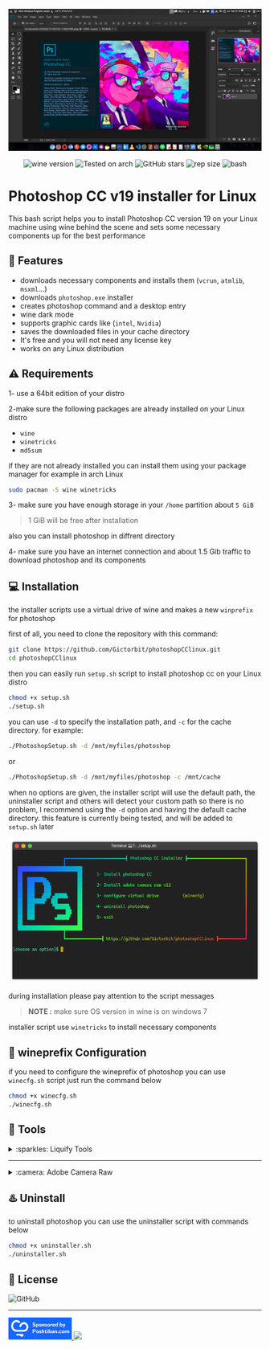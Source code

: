 
<div align="center" class="tip" markdown="1" style>

![screenshot](images/Screenshot.png)

![wine version](https://img.shields.io/badge/wine-5.22-red) ![Tested on arch](https://img.shields.io/badge/Tested%20on-Archlinux-brightgreen) ![GitHub stars](https://img.shields.io/github/stars/Gictorbit/photoshopCClinux) ![rep size](https://img.shields.io/github/repo-size/gictorbit/photoshopCClinux) ![bash](https://img.shields.io/badge/bash-5.0-yellowgreen)
</div>

# Photoshop CC v19 installer for Linux
This bash script helps you to install Photoshop CC version 19 on your Linux machine using wine behind the scene
and sets some necessary components up for the best performance

## :rocket: Features
* downloads necessary components and installs them (`vcrun`, `atmlib`, `msxml`...)
* downloads `photoshop.exe` installer
* creates photoshop command and a desktop entry
* wine dark mode
* supports graphic cards like (`intel`, `Nvidia`)
* saves the downloaded files in your cache directory
* It's free and you will not need any license key
* works on any Linux distribution

## :warning: Requirements
1- use a 64bit edition of your distro

2-make sure the following packages are already installed on your Linux distro
* `wine`
* `winetricks`
* `md5sum`


if they are not already installed you can install them using your package manager for example in arch Linux
```bash
sudo pacman -S wine winetricks
``` 
3- make sure you have enough storage in your `/home` partition about `5 GiB`
> 1 GiB will be free after installation

also you can install photoshop in diffrent directory

4- make sure you have an internet connection and about 1.5 Gib traffic to download photoshop and its components

## :computer: Installation

the installer scripts use a virtual drive of wine and makes a new `winprefix` for photoshop

first of all, you need to clone the repository with this command:
```bash
git clone https://github.com/Gictorbit/photoshopCClinux.git
cd photoshopCClinux
```
then you can easily run `setup.sh` script to install photoshop cc on your Linux distro

```bash
chmod +x setup.sh
./setup.sh
```

you can use `-d` to specify the installation path, and `-c` for the cache directory.
for example:
```bash
./PhotoshopSetup.sh -d /mnt/myfiles/photoshop
```
or
```bash
./PhotoshopSetup.sh -d /mnt/myfiles/photoshop -c /mnt/cache
```
when no options are given, the installer script will use the default path, 
the uninstaller script and others will detect your custom path so there is no problem,
I recommend using the `-d` option  and having the default cache directory.
this feature is currently being tested, and will be added to `setup.sh` later


<div align="center" class="tip" markdown="1" style>

![setup-screenshot](images/setup-screenshot.png)
</div>

during installation please pay attention to the script messages

> **NOTE :** make sure OS version in wine is on windows 7

installer script use `winetricks` to install necessary components

## :wine_glass: wineprefix Configuration
if you need to configure the wineprefix of photoshop you can use `winecfg.sh` script just run the command below
```bash
chmod +x winecfg.sh
./winecfg.sh
```
## :hammer: Tools

<details>
<summary>:sparkles: Liquify Tools</summary>
as you know photoshop has many useful tools like `Liquify Tools`.</br>

if you get some errors while working with these tools,
It may because of the graphics card.</br>

photoshop uses the `GPU` to process these tools so before using these tools make sure that your graphics card `(Nvidia, AMD)` is configured correctly in your Linux machine.
</br>The other solution is you can configure photoshop to use your `CPU` for image processing. to do that, follow the steps below:

* go to edit tab and open `preferences` or `[ctrl+K]`
* then go to the `performance` tab
* in the graphics processor settings section, uncheck `Use graphics processor`

![](https://user-images.githubusercontent.com/34630603/80861998-117b7a80-8c87-11ea-8f56-079f43dfafd9.png)
</details>

---
<details>
<summary>:camera: Adobe Camera Raw</summary>

another useful adobe software is `camera raw` if you want to work with it beside photoshop you must install it separately to do this, after photoshop installation run `cameraRawInstaller.sh` script with commands below:
```bash
chmod +x cameraRawInstaller.sh
./cameraRawInstaller.sh
```
then restart photoshop.you can open it from 
`Edit >>Preferences >> Camera Raw`

> **_NOTE1:_** the size of camera raw installation file is about 400MB


> **_NOTE2:_** camera raw performance depends on your graphic card driver and its configuration

</details>

## :hotsprings: Uninstall
to uninstall photoshop you can use the uninstaller script with commands below

```bash
chmod +x uninstaller.sh
./uninstaller.sh
```


## :bookmark: License
![GitHub](https://img.shields.io/github/license/Gictorbit/photoshopCClinux?style=for-the-badge)

---
<a href="https://poshtiban.com">
<img src="images/poshtibancom.png" width="25%"> 
</a>
<a href="https://github.com/Gictorbit/illustratorCClinux">
<img src="https://github.com/Gictorbit/illustratorCClinux/raw/master/images/AiIcon.png" width="9%">
</a>
